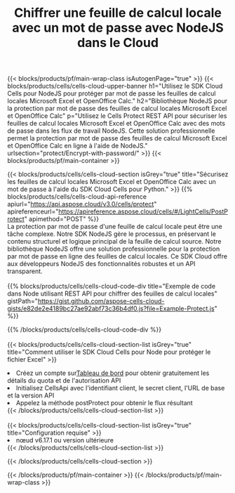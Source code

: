 ﻿---
title:  Chiffrer une feuille de calcul locale avec un mot de passe avec NodeJS dans le Cloud
description: API et SDK cloud pour protéger Microsoft Excel et OpenOffice Calc avec NodeJS. Chiffrez les feuilles de calcul locales avec un mot de passe à l'aide du SDK Cells Cloud API pour NodeJS.
---
{{< blocks/products/pf/main-wrap-class isAutogenPage="true" >}}
{{< blocks/products/cells/cells-cloud-upper-banner h1="Utilisez le SDK Cloud Cells pour NodeJS pour protéger par mot de passe les feuilles de calcul locales Microsoft Excel et OpenOffice Calc." h2="Bibliothèque NodeJS pour la protection par mot de passe des feuilles de calcul locales Microsoft Excel et OpenOffice Calc" p="Utilisez le Cells Protect REST API pour sécuriser les feuilles de calcul locales Microsoft Excel et OpenOffice Calc avec des mots de passe dans les flux de travail NodeJS. Cette solution professionnelle permet la protection par mot de passe des feuilles de calcul Microsoft Excel et OpenOffice Calc en ligne à l\'aide de NodeJS." urlsection="protect/Encrypt-with-password/" >}}
{{< blocks/products/pf/main-container >}}

{{< blocks/products/cells/cells-cloud-section isGrey="true" title="Sécurisez les feuilles de calcul locales Microsoft Excel et OpenOffice Calc avec un mot de passe à l\'aide du SDK Cloud Cells pour Python." >}}
{{% blocks/products/cells/cells-cloud-api-reference apiurl="https://api.aspose.cloud/v3.0/cells/protect" apireferenceurl="https://apireference.aspose.cloud/cells/#/LightCells/PostProtect" apimethod="POST" %}}
<br/>
La protection par mot de passe d'une feuille de calcul locale peut être une tâche complexe. Notre SDK NodeJS gère le processus, en préservant le contenu structurel et logique principal de la feuille de calcul source. Notre bibliothèque NodeJS offre une solution professionnelle pour la protection par mot de passe en ligne des feuilles de calcul locales. Ce SDK Cloud offre aux développeurs NodeJS des fonctionnalités robustes et un API transparent.
<br/>
<br/>
{{% blocks/products/cells/cells-cloud-code-div title="Exemple de code dans Node utilisant REST API pour chiffrer des feuilles de calcul locales" gistPath="https://gist.github.com/aspose-cells-cloud-gists/e82de2e4189bc27ae92abf73c36b4df0.js?file=Example-Protect.js" %}}
  
{{% /blocks/products/cells/cells-cloud-code-div %}}
<br/>
<br/>
{{< blocks/products/cells/cells-cloud-section-list isGrey="true" title="Comment utiliser le SDK Cloud Cells pour Node pour protéger le fichier Excel" >}}
<li> Créez un compte sur<a href="https://dashboard.aspose.cloud/">Tableau de bord</a> pour obtenir gratuitement les détails du quota et de l'autorisation API</li>
<li>Initialisez CellsApi avec l'identifiant client, le secret client, l'URL de base et la version API</li>
<li>Appelez la méthode postProtect pour obtenir le flux résultant</li>
{{< /blocks/products/cells/cells-cloud-section-list >}}
<br/>
<br/>
{{< blocks/products/cells/cells-cloud-section-list isGrey="true" title="Configuration requise" >}}
<li>nœud v6.17.1 ou version ultérieure</li>
{{< /blocks/products/cells/cells-cloud-section-list >}}

{{< /blocks/products/cells/cells-cloud-section >}}

{{< /blocks/products/pf/main-container >}}
{{< /blocks/products/pf/main-wrap-class >}}

